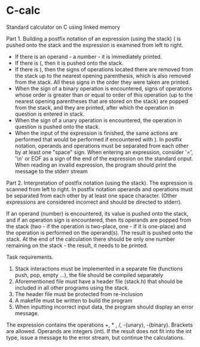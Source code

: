 # C-calc
Standard calculator on C using linked memory

Part 1. Building a postfix notation of an expression (using the stack)
( is pushed onto the stack and the expression is examined from left to right.
- If there is an operand - a number - it is immediately printed.
- If there is (, then it is pushed onto the stack.
- If there is ), then the signs of operations located there are removed from the stack up to the nearest
opening parenthesis, which is also removed from the stack. All these signs in the order they were taken
are printed.
- When the sign of a binary operation is encountered, signs of operations whose order is greater than or equal to
order of this operation (up to the nearest opening parentheses that are stored on the stack) are popped from the stack, and they are printed, after which the operation in question is entered in stack.
- When the sign of a unary operation is encountered, the operation in question is pushed onto the stack.
- When the input of the expression is finished, the same actions are performed that would be performed if encountered with ).
In postfix notation, operands and operations must be separated from each other by at least one "space" sign.
When entering an expression, consider '=', '\n' or EOF as a sign of the end of the expression on the standard onput. When reading an invalid expression, the program should print the message to the stderr stream

Part 2. Interpretation of postfix notation (using the stack).
The expression is scanned from left to right. In postfix notation operands and operations must be separated from each other by at least one space character. (Other expressions are considered incorrect and should be directed to stderr).

If an operand (number) is encountered, its value is pushed onto the stack, and if an operation sign is encountered, then its operands are popped from the stack (two - if the operation is two-place, one - if it is one-place) and the operation is performed on the operand(s). The result is pushed onto the stack. At the end of the calculation there should be only one number remaining on the stack - the result, it needs to be printed.

Task requirements.
1. Stack interactions must be implemented in a separate file (functions push, pop, empty ...), the file should be compiled separately
2. Aforementioned file must have a header file (stack.h) that should be included in all other programs using the stack.
3. The header file must be protected from re-inclusion
4. A makefile must be written to build the program
5. When inputting incorrect input data, the program should display an error message.


The expression contains the operations +, * , /, -(unary), -(binary). Brackets are allowed. Operands are integers (int). If the result does not fit into the int type, issue a message to the error stream, but continue the calculations.
